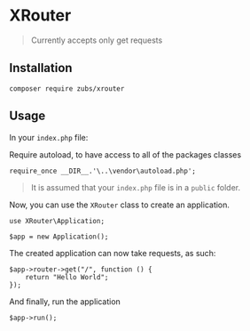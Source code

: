 # XRouter
> Currently accepts only get requests

## Installation
```
composer require zubs/xrouter
```

## Usage
In your ```index.php``` file:

Require autoload, to have access to all of the packages classes
```
require_once __DIR__.'\..\vendor\autoload.php';
```
> It is assumed that your ```index.php``` file is in a ```public``` folder.

Now, you can use the ```XRouter``` class to create an application.
```
use XRouter\Application;

$app = new Application();
```

The created application can now take requests, as such:
```
$app->router->get("/", function () {
	return "Hello World";
});
```

And finally, run the application
```
$app->run();
```
